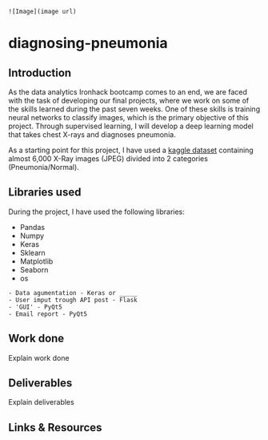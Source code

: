 ```
![Image](image url)
```

# diagnosing-pneumonia

## Introduction

As the data analytics Ironhack bootcamp comes to an end, we are faced with the task of developing our final projects, where we work on some of the skills learned during the past seven weeks. One of these skills is training neural networks to classify images, which is the primary objective of this project. Through supervised learning, I will develop a deep learning model that takes chest X-rays and diagnoses pneumonia.

As a starting point for this project, I have used a [kaggle dataset](https://www.kaggle.com/paultimothymooney/chest-xray-pneumonia) containing almost 6,000 X-Ray images (JPEG) divided into 2 categories (Pneumonia/Normal).


## Libraries used

During the project, I have used the following libraries:
- Pandas
- Numpy
- Keras
- Sklearn
- Matplotlib
- Seaborn
- os

```
- Data agumentation - Keras or _____
- User imput trough API post - Flask
- 'GUI' - PyQt5
- Email report - PyQt5 
```


## Work done

Explain work done

## Deliverables

Explain deliverables

## Links & Resources

```- [Name of link](url)
